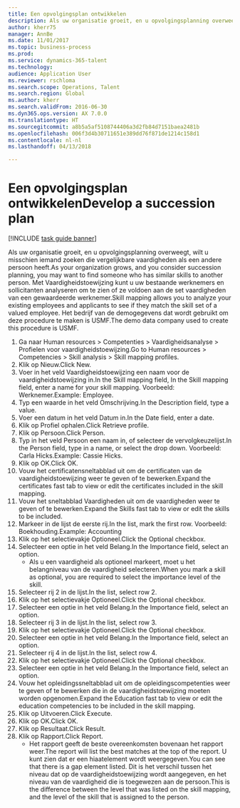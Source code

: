 ```yaml
--- 
title: Een opvolgingsplan ontwikkelen
description: Als uw organisatie groeit, en u opvolgingsplanning overweegt, wilt u misschien iemand zoeken die vergelijkbare vaardigheden als een andere persoon heeft.
author: kherr75
manager: AnnBe
ms.date: 11/01/2017
ms.topic: business-process
ms.prod: 
ms.service: dynamics-365-talent
ms.technology: 
audience: Application User
ms.reviewer: rschloma
ms.search.scope: Operations, Talent
ms.search.region: Global
ms.author: kherr
ms.search.validFrom: 2016-06-30
ms.dyn365.ops.version: AX 7.0.0
ms.translationtype: HT
ms.sourcegitcommit: a8b5a5af5108744406a3d2fb84d7151baea2481b
ms.openlocfilehash: 006f3d4b30711651e389dd76f871de1214c158d1
ms.contentlocale: nl-nl
ms.lasthandoff: 04/13/2018

---
```

# <a name="develop-a-succession-plan"></a><span data-ttu-id="30971-103">Een opvolgingsplan ontwikkelen</span><span class="sxs-lookup"><span data-stu-id="30971-103">Develop a succession plan</span></span>

[!INCLUDE [task guide banner](../../includes/task-guide-banner.md)]

<span data-ttu-id="30971-104">Als uw organisatie groeit, en u opvolgingsplanning overweegt, wilt u misschien iemand zoeken die vergelijkbare vaardigheden als een andere persoon heeft.</span><span class="sxs-lookup"><span data-stu-id="30971-104">As your organization grows, and you consider succession planning, you may want to find someone who has similar skills to another person.</span></span>  <span data-ttu-id="30971-105">Met Vaardigheidstoewijzing kunt u uw bestaande werknemers en sollicitanten analyseren om te zien of ze voldoen aan de set vaardigheden van een gewaardeerde werknemer.</span><span class="sxs-lookup"><span data-stu-id="30971-105">Skill mapping allows you to analyze your existing employees and applicants to see if they match the skill set of a valued employee.</span></span> <span data-ttu-id="30971-106">Het bedrijf van de demogegevens dat wordt gebruikt om deze procedure te maken is USMF.</span><span class="sxs-lookup"><span data-stu-id="30971-106">The demo data company used to create this procedure is USMF.</span></span>

1. <span data-ttu-id="30971-107">Ga naar Human resources > Competenties > Vaardigheidsanalyse > Profielen voor vaardigheidstoewijzing.</span><span class="sxs-lookup"><span data-stu-id="30971-107">Go to Human resources > Competencies > Skill analysis > Skill mapping profiles.</span></span>
2. <span data-ttu-id="30971-108">Klik op Nieuw.</span><span class="sxs-lookup"><span data-stu-id="30971-108">Click New.</span></span>
3. <span data-ttu-id="30971-109">Voer in het veld Vaardigheidstoewijzing een naam voor de vaardigheidstoewijzing in.</span><span class="sxs-lookup"><span data-stu-id="30971-109">In the Skill mapping field, In the Skill mapping field, enter a name for your skill mapping.</span></span>  <span data-ttu-id="30971-110">Voorbeeld: Werknemer.</span><span class="sxs-lookup"><span data-stu-id="30971-110">Example: Employee.</span></span>
4. <span data-ttu-id="30971-111">Typ een waarde in het veld Omschrijving.</span><span class="sxs-lookup"><span data-stu-id="30971-111">In the Description field, type a value.</span></span>
5. <span data-ttu-id="30971-112">Voer een datum in het veld Datum in.</span><span class="sxs-lookup"><span data-stu-id="30971-112">In the Date field, enter a date.</span></span>
6. <span data-ttu-id="30971-113">Klik op Profiel ophalen.</span><span class="sxs-lookup"><span data-stu-id="30971-113">Click Retrieve profile.</span></span>
7. <span data-ttu-id="30971-114">Klik op Persoon.</span><span class="sxs-lookup"><span data-stu-id="30971-114">Click Person.</span></span>
8. <span data-ttu-id="30971-115">Typ in het veld Persoon een naam in, of selecteer de vervolgkeuzelijst.</span><span class="sxs-lookup"><span data-stu-id="30971-115">In the Person field, type in a name, or select the drop down.</span></span>  <span data-ttu-id="30971-116">Voorbeeld: Carla Hicks.</span><span class="sxs-lookup"><span data-stu-id="30971-116">Example: Cassie Hicks.</span></span>
9. <span data-ttu-id="30971-117">Klik op OK.</span><span class="sxs-lookup"><span data-stu-id="30971-117">Click OK.</span></span>
10. <span data-ttu-id="30971-118">Vouw het certificatensneltabblad uit om de certificaten van de vaardigheidstoewijzing weer te geven of te bewerken.</span><span class="sxs-lookup"><span data-stu-id="30971-118">Expand the certificates fast tab to view or edit the certificates included in the skill mapping.</span></span>
11. <span data-ttu-id="30971-119">Vouw het sneltabblad Vaardigheden uit om de vaardigheden weer te geven of te bewerken.</span><span class="sxs-lookup"><span data-stu-id="30971-119">Expand the Skills fast tab to view or edit the skills to be included.</span></span>
12. <span data-ttu-id="30971-120">Markeer in de lijst de eerste rij.</span><span class="sxs-lookup"><span data-stu-id="30971-120">In the list, mark the first row.</span></span>  <span data-ttu-id="30971-121">Voorbeeld: Boekhouding.</span><span class="sxs-lookup"><span data-stu-id="30971-121">Example:  Accounting</span></span>
13. <span data-ttu-id="30971-122">Klik op het selectievakje Optioneel.</span><span class="sxs-lookup"><span data-stu-id="30971-122">Click the Optional checkbox.</span></span>
14. <span data-ttu-id="30971-123">Selecteer een optie in het veld Belang.</span><span class="sxs-lookup"><span data-stu-id="30971-123">In the Importance field, select an option.</span></span>
    * <span data-ttu-id="30971-124">Als u een vaardigheid als optioneel markeert, moet u het belangniveau van de vaardigheid selecteren.</span><span class="sxs-lookup"><span data-stu-id="30971-124">When you mark a skill as optional, you are required to select the importance level of the skill.</span></span>  
15. <span data-ttu-id="30971-125">Selecteer rij 2 in de lijst.</span><span class="sxs-lookup"><span data-stu-id="30971-125">In the list, select row 2.</span></span>
16. <span data-ttu-id="30971-126">Klik op het selectievakje Optioneel.</span><span class="sxs-lookup"><span data-stu-id="30971-126">Click the Optional checkbox.</span></span>
17. <span data-ttu-id="30971-127">Selecteer een optie in het veld Belang.</span><span class="sxs-lookup"><span data-stu-id="30971-127">In the Importance field, select an option.</span></span>
18. <span data-ttu-id="30971-128">Selecteer rij 3 in de lijst.</span><span class="sxs-lookup"><span data-stu-id="30971-128">In the list, select row 3.</span></span>
19. <span data-ttu-id="30971-129">Klik op het selectievakje Optioneel.</span><span class="sxs-lookup"><span data-stu-id="30971-129">Click the Optional checkbox.</span></span>
20. <span data-ttu-id="30971-130">Selecteer een optie in het veld Belang.</span><span class="sxs-lookup"><span data-stu-id="30971-130">In the Importance field, select an option.</span></span>
21. <span data-ttu-id="30971-131">Selecteer rij 4 in de lijst.</span><span class="sxs-lookup"><span data-stu-id="30971-131">In the list, select row 4.</span></span>
22. <span data-ttu-id="30971-132">Klik op het selectievakje Optioneel.</span><span class="sxs-lookup"><span data-stu-id="30971-132">Click the Optional checkbox.</span></span>
23. <span data-ttu-id="30971-133">Selecteer een optie in het veld Belang.</span><span class="sxs-lookup"><span data-stu-id="30971-133">In the Importance field, select an option.</span></span>
24. <span data-ttu-id="30971-134">Vouw het opleidingssneltabblad uit om de opleidingscompetenties weer te geven of te bewerken die in de vaardigheidstoewijzing moeten worden opgenomen.</span><span class="sxs-lookup"><span data-stu-id="30971-134">Expand the Education fast tab to view or edit the education competencies to be included in the skill mapping.</span></span>
25. <span data-ttu-id="30971-135">Klik op Uitvoeren.</span><span class="sxs-lookup"><span data-stu-id="30971-135">Click Execute.</span></span>
26. <span data-ttu-id="30971-136">Klik op OK.</span><span class="sxs-lookup"><span data-stu-id="30971-136">Click OK.</span></span>
27. <span data-ttu-id="30971-137">Klik op Resultaat.</span><span class="sxs-lookup"><span data-stu-id="30971-137">Click Result.</span></span>
28. <span data-ttu-id="30971-138">Klik op Rapport.</span><span class="sxs-lookup"><span data-stu-id="30971-138">Click Report.</span></span>
    * <span data-ttu-id="30971-139">Het rapport geeft de beste overeenkomsten bovenaan het rapport weer.</span><span class="sxs-lookup"><span data-stu-id="30971-139">The report will list the best matches at the top of the report.</span></span>  <span data-ttu-id="30971-140">U kunt zien dat er een hiaatelement wordt weergegeven.</span><span class="sxs-lookup"><span data-stu-id="30971-140">You can see that there is a gap element listed.</span></span>  <span data-ttu-id="30971-141">Dit is het verschil tussen het niveau dat op de vaardigheidstoewijzing wordt aangegeven, en het niveau van de vaardigheid die is toegewezen aan de persoon.</span><span class="sxs-lookup"><span data-stu-id="30971-141">This is the difference between the level that was listed on the skill mapping, and the level of the skill that is assigned to the person.</span></span>  



